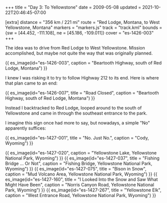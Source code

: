 +++
title = "Day 3: To Yellowstone"
date = 2009-05-08
updated = 2021-10-22T20:46:45-07:00

[extra]
distance = "356 km / 221 mi"
route = "Red Lodge, Montana, to West Yellowstone, Montana"
markers = "markers.js"
track = "track.kml"
bounds = {sw = [44.452, -111.108], ne = [45.186, -109.011]}
cover = "es-1426-003"
+++

The idea was to drive from Red Lodge to West Yellowstone. Mission accomplished, but maybe not quite the way that was originally planned.

<!-- more -->

{{ es_image(id="es-1426-003", caption = "Beartooth Highway, south of Red Lodge, Montana") }}

I knew I was risking it to try to follow Highway 212 to its end. Here is where that plan came to an end:

{{ es_image(id="es-1426-007", title = "Road Closed", caption = "Beartooth Highway, south of Red Lodge, Montana") }}

Instead I backtracked to Red Lodge, looped around to the south of Yellowstone and came in through the southeast entrance to the park.

I imagine this sign once had more to say, but nowadays, a simple "No" apparently suffices:

{{ es_image(id="es-1427-001", title = "No. Just No.", caption = "Cody, Wyoming") }}

{{ es_image(id="es-1427-020", caption = "Yellowstone Lake, Yellowstone National Park, Wyoming") }}
{{ es_image(id="es-1427-037", title = "Fishing Bridge … Or Not", caption = "Fishing Bridge, Yellowstone National Park, Wyoming") }}
{{ es_image(id="es-1427-075", title = "Bison in Snow", caption = "Mud Volcano Area, Yellowstone National Park, Wyoming") }}
{{ es_image(id="es-1427-160", title = "I Looked Into the Snow and Saw What Might Have Been", caption = "Norris Canyon Road, Yellowstone National Park, Wyoming") }}
{{ es_image(id="es-1427-267", title = "Yellowstone Elk", caption = "West Entrance Road, Yellowstone National Park, Wyoming") }}
